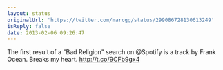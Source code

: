 ```yaml
---
layout: status
originalUrl: 'https://twitter.com/marcgg/status/299086728130613249'
isReply: false
date: 2013-02-06 09:26:47
---
```


The first result of a "Bad Religion" search on @Spotify is a track by Frank Ocean. Breaks my heart.  http://t.co/9CFb9gx4
